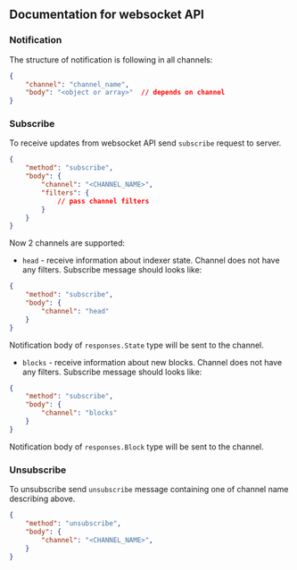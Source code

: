 ## Documentation for websocket API

### Notification

The structure of notification is following in all channels:

```json
{
    "channel": "channel_name",
    "body": "<object or array>"  // depends on channel
}
```

### Subscribe

To receive updates from websocket API send `subscribe` request to server.

```json
{
    "method": "subscribe",
    "body": {
        "channel": "<CHANNEL_NAME>",
        "filters": {
            // pass channel filters
        }
    }
}
```

Now 2 channels are supported:

* `head` - receive information about indexer state. Channel does not have any filters. Subscribe message should looks like:

```json
{
    "method": "subscribe",
    "body": {
        "channel": "head"
    }
}
```

Notification body of `responses.State` type will be sent to the channel.

* `blocks` - receive information about new blocks. Channel does not have any filters. Subscribe message should looks like:

```json
{
    "method": "subscribe",
    "body": {
        "channel": "blocks"
    }
}
```

Notification body of `responses.Block` type will be sent to the channel.


### Unsubscribe

To unsubscribe send `unsubscribe` message containing one of channel name describing above.


```json
{
    "method": "unsubscribe",
    "body": {
        "channel": "<CHANNEL_NAME>",
    }
}
```
